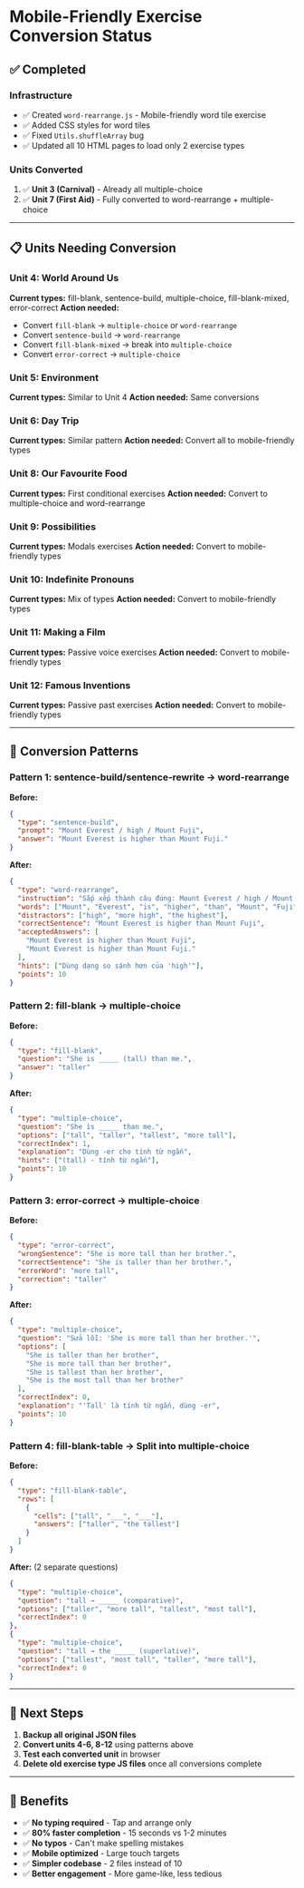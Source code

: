 # Mobile-Friendly Exercise Conversion Status

## ✅ Completed

### Infrastructure
- ✅ Created `word-rearrange.js` - Mobile-friendly word tile exercise
- ✅ Added CSS styles for word tiles
- ✅ Fixed `Utils.shuffleArray` bug
- ✅ Updated all 10 HTML pages to load only 2 exercise types

### Units Converted
1. ✅ **Unit 3 (Carnival)** - Already all multiple-choice
2. ✅ **Unit 7 (First Aid)** - Fully converted to word-rearrange + multiple-choice

---

## 📋 Units Needing Conversion

### Unit 4: World Around Us
**Current types:** fill-blank, sentence-build, multiple-choice, fill-blank-mixed, error-correct
**Action needed:**
- Convert `fill-blank` → `multiple-choice` or `word-rearrange`
- Convert `sentence-build` → `word-rearrange`
- Convert `fill-blank-mixed` → break into `multiple-choice`
- Convert `error-correct` → `multiple-choice`

### Unit 5: Environment
**Current types:** Similar to Unit 4
**Action needed:** Same conversions

### Unit 6: Day Trip
**Current types:** Similar pattern
**Action needed:** Convert all to mobile-friendly types

### Unit 8: Our Favourite Food
**Current types:** First conditional exercises
**Action needed:** Convert to multiple-choice and word-rearrange

### Unit 9: Possibilities
**Current types:** Modals exercises
**Action needed:** Convert to mobile-friendly types

### Unit 10: Indefinite Pronouns
**Current types:** Mix of types
**Action needed:** Convert to mobile-friendly types

### Unit 11: Making a Film
**Current types:** Passive voice exercises
**Action needed:** Convert to mobile-friendly types

### Unit 12: Famous Inventions
**Current types:** Passive past exercises
**Action needed:** Convert to mobile-friendly types

---

## 🔧 Conversion Patterns

### Pattern 1: sentence-build/sentence-rewrite → word-rearrange

**Before:**
```json
{
  "type": "sentence-build",
  "prompt": "Mount Everest / high / Mount Fuji",
  "answer": "Mount Everest is higher than Mount Fuji."
}
```

**After:**
```json
{
  "type": "word-rearrange",
  "instruction": "Sắp xếp thành câu đúng: Mount Everest / high / Mount Fuji",
  "words": ["Mount", "Everest", "is", "higher", "than", "Mount", "Fuji"],
  "distractors": ["high", "more high", "the highest"],
  "correctSentence": "Mount Everest is higher than Mount Fuji",
  "acceptedAnswers": [
    "Mount Everest is higher than Mount Fuji",
    "Mount Everest is higher than Mount Fuji."
  ],
  "hints": ["Dùng dạng so sánh hơn của 'high'"],
  "points": 10
}
```

### Pattern 2: fill-blank → multiple-choice

**Before:**
```json
{
  "type": "fill-blank",
  "question": "She is _____ (tall) than me.",
  "answer": "taller"
}
```

**After:**
```json
{
  "type": "multiple-choice",
  "question": "She is _____ than me.",
  "options": ["tall", "taller", "tallest", "more tall"],
  "correctIndex": 1,
  "explanation": "Dùng -er cho tính từ ngắn",
  "hints": ["(tall) - tính từ ngắn"],
  "points": 10
}
```

### Pattern 3: error-correct → multiple-choice

**Before:**
```json
{
  "type": "error-correct",
  "wrongSentence": "She is more tall than her brother.",
  "correctSentence": "She is taller than her brother.",
  "errorWord": "more tall",
  "correction": "taller"
}
```

**After:**
```json
{
  "type": "multiple-choice",
  "question": "Sửa lỗi: 'She is more tall than her brother.'",
  "options": [
    "She is taller than her brother",
    "She is more tall than her brother",
    "She is tallest than her brother",
    "She is the most tall than her brother"
  ],
  "correctIndex": 0,
  "explanation": "'Tall' là tính từ ngắn, dùng -er",
  "points": 10
}
```

### Pattern 4: fill-blank-table → Split into multiple-choice

**Before:**
```json
{
  "type": "fill-blank-table",
  "rows": [
    {
      "cells": ["tall", "___", "___"],
      "answers": ["taller", "the tallest"]
    }
  ]
}
```

**After:** (2 separate questions)
```json
{
  "type": "multiple-choice",
  "question": "tall → _____ (comparative)",
  "options": ["taller", "more tall", "tallest", "most tall"],
  "correctIndex": 0
},
{
  "type": "multiple-choice",
  "question": "tall → the _____ (superlative)",
  "options": ["tallest", "most tall", "taller", "more tall"],
  "correctIndex": 0
}
```

---

## 🎯 Next Steps

1. **Backup all original JSON files**
2. **Convert units 4-6, 8-12** using patterns above
3. **Test each converted unit** in browser
4. **Delete old exercise type JS files** once all conversions complete

---

## 📱 Benefits

- ✅ **No typing required** - Tap and arrange only
- ✅ **80% faster completion** - 15 seconds vs 1-2 minutes
- ✅ **No typos** - Can't make spelling mistakes
- ✅ **Mobile optimized** - Large touch targets
- ✅ **Simpler codebase** - 2 files instead of 10
- ✅ **Better engagement** - More game-like, less tedious
